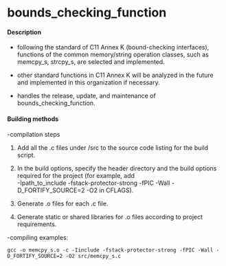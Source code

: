 # bounds_checking_function

#### Description

- following the standard of C11 Annex K (bound-checking interfaces), functions of the common memory/string operation classes, such as memcpy_s, strcpy_s, are selected and implemented.

- other standard functions in C11 Annex K will be analyzed in the future and implemented in this organization if necessary.

- handles the release, update, and maintenance of bounds_checking_function.

#### Building methods

-compilation steps

1. Add all the .c files under /src to the source code listing for the build script.

2. In the build options, specify the header directory and the build options required for the project (for example, add  
-Ipath_to_include -fstack-protector-strong -fPIC -Wall -D_FORTIFY_SOURCE=2 -O2 in CFLAGS).

3. Generate .o files for each .c file.

4. Generate static or shared libraries for .o files according to project requirements.

-compiling examples:
```
gcc -o memcpy_s.o -c -Iinclude -fstack-protector-strong -fPIC -Wall -D_FORTIFY_SOURCE=2 -O2 src/memcpy_s.c
```


